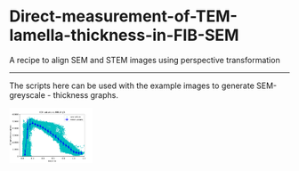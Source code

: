 # Direct-measurement-of-TEM-lamella-thickness-in-FIB-SEM
A recipe to align SEM and STEM images using perspective transformation

---

The scripts here can be used with the example images to generate SEM-greyscale - thickness graphs.


<img src="https://github.com/aconlan/Direct-measurement-of-TEM-lamella-thickness-in-FIB-SEM/blob/master/ICE%20vs%20EELS_scatter_errorbar.png" width="150">
